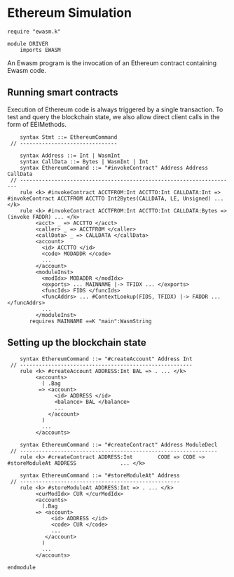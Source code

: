 Ethereum Simulation
===================

```k
require "ewasm.k"

module DRIVER
    imports EWASM
```

An Ewasm program is the invocation of an Ethereum contract containing Ewasm code.

Running smart contracts
-----------------------

Execution of Ethereum code is always triggered by a single transaction.
To test and query the blockchain state, we also allow direct client calls in the form of EEIMethods.

```k
    syntax Stmt ::= EthereumCommand
 // -------------------------------
```

```k
    syntax Address ::= Int | WasmInt
    syntax CallData ::= Bytes | WasmInt | Int
    syntax EthereumCommand ::= "#invokeContract" Address Address CallData
 // ---------------------------------------------------------------------
    rule <k> #invokeContract ACCTFROM:Int ACCTTO:Int CALLDATA:Int => #invokeContract ACCTFROM ACCTTO Int2Bytes(CALLDATA, LE, Unsigned) ... </k>
    rule <k> #invokeContract ACCTFROM:Int ACCTTO:Int CALLDATA:Bytes => (invoke FADDR) ... </k>
         <acct> _ => ACCTTO </acct>
         <caller> _ => ACCTFROM </caller>
         <callData> _ => CALLDATA </callData>
         <account>
           <id> ACCTTO </id>
           <code> MODADDR </code>
           ...
         </account>
         <moduleInst>
           <modIdx> MODADDR </modIdx>
           <exports> ... MAINNAME |-> TFIDX ... </exports>
           <funcIds> FIDS </funcIds>
           <funcAddrs> ... #ContextLookup(FIDS, TFIDX) |-> FADDR ... </funcAddrs>
           ...
         </moduleInst>
       requires MAINNAME ==K "main":WasmString
```

Setting up the blockchain state
-------------------------------

```k
    syntax EthereumCommand ::= "#createAccount" Address Int
 // -------------------------------------------------------
    rule <k> #createAccount ADDRESS:Int BAL => . ... </k>
         <accounts>
           ( .Bag
          => <account>
               <id> ADDRESS </id>
               <balance> BAL </balance>
               ...
             </account>
           )
           ...
         </accounts>

    syntax EthereumCommand ::= "#createContract" Address ModuleDecl
 // ---------------------------------------------------------------
    rule <k> #createContract ADDRESS:Int        CODE => CODE ~> #storeModuleAt ADDRESS              ... </k>

    syntax EthereumCommand ::= "#storeModuleAt" Address
 // ---------------------------------------------------
    rule <k> #storeModuleAt ADDRESS:Int => . ... </k>
         <curModIdx> CUR </curModIdx>
         <accounts>
           (.Bag
         => <account>
              <id> ADDRESS </id>
              <code> CUR </code>
              ...
            </account>
           )
           ...
         </accounts>
```

```k
endmodule
```
